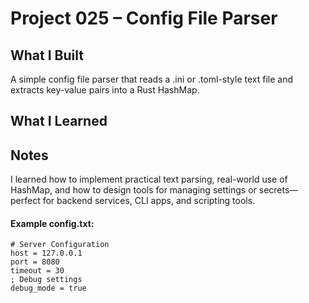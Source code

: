 # Project 025 – Config File Parser

## What I Built
A simple config file parser that reads a .ini or .toml-style text file and extracts key-value pairs into a Rust HashMap. 



## What I Learned

## Notes
I learned how to implement practical text parsing, real-world use of HashMap, and how to design tools for managing settings or secrets—perfect for backend services, CLI apps, and scripting tools.

#### Example config.txt:
```
# Server Configuration
host = 127.0.0.1
port = 8080
timeout = 30
; Debug settings
debug_mode = true
```